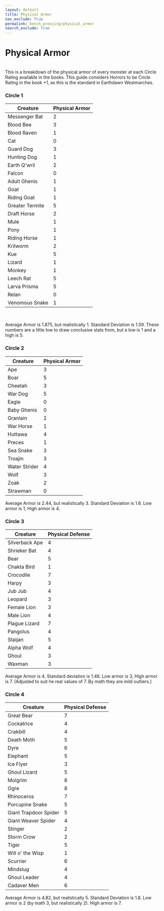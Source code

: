 ```yaml
---
layout: default
title: Physical Armor
nav_exclude: True
permalink: bench_pressing/physical_armor
search_exclude: True
---
```

# Physical Armor

<br>
This is a breakdown of the physical armor of every monster at each Circle Rating available in the books. This guide considers Horrors to be Circle Rating in the book +1, as this is the standard in Earthdawn Westmarches.
<br>

### Circle 1

| Creature        | Physical Armor |
|-----------------|------------------|
| Messenger Bat   | 2                |
| Blood Bee       | 3                |
| Blood Raven     | 1                |
| Cat             | 0                |
| Guard Dog       | 3                |
| Hunting Dog     | 1                |
| Earth Q'wril    | 2                |
| Falcon          | 0                |
| Adult Ghenis    | 1                |
| Goat            | 1                |
| Riding Goat     | 1                |
| Greater Termite | 5                |
| Draft Horse     | 2                |
| Mule            | 1                |
| Pony            | 1                |
| Riding Horse    | 1                |
| Krilworm        | 2                |
| Kue             | 5                |
| Lizard          | 1                |
| Monkey          | 1                |
| Leech Rat       | 5                |
| Larva Prisma    | 5                |
| Relan           | 0                |
| Venomous Snake  | 1                |

<br>

Average Armor is 1.875, but realistically 1. Standard Deviation is 1.59. These numbers are a little low to draw conclusive stats from, but a low is 1 and a high is 5.

### Circle 2

| Creature       | Physical Armor |
|----------------|------------------|
| Ape            | 3                |
| Boar           | 5                |
| Cheetah        | 3                |
| War Dog        | 5                |
| Eagle          | 0                |
| Baby Ghenis    | 0                |
| Granlain       | 2                |
| War Horse      | 1                |
| Huttawa        | 4                |
| Preces         | 1                |
| Sea Snake      | 3                |
| Troajin        | 3                |
| Water Strider  | 4                |
| Wolf           | 3                |
| Zoak           | 2                |
| Strawman       | 0                |

Average Armor is 2.44, but realistically 3. Standard Deviation is 1.6. Low armor is 1, High armor is 4.

### Circle 3

| Creature       | Physical Defense |
|----------------|------------------|
| Silverback Ape | 4                |
| Shrieker Bat   | 4                |
| Bear           | 5                |
| Chakta Bird    | 1                |
| Crocodile      | 7                |
| Harpy          | 3                |
| Jub Jub        | 4                |
| Leopard        | 3                |
| Female Lion    | 3                |
| Male Lion      | 4                |
| Plague Lizard  | 7                |
| Pangolus       | 4                |
| Staijan        | 5                |
| Alpha Wolf     | 4                |
| Ghoul          | 3                |
| Waxman         | 3                |

Average Armor is 4. Standard deviation is 1.46. Low armor is 3, High armor is 7. (Adjusted to suit he real values of 7. By math they are mild outliers.)

### Circle 4

| Creature               | Physical Defense |
|------------------------|------------------|
| Great Bear             | 7                |
| Cockatrice             | 4                |
| Crakbill               | 4                |
| Death Moth             | 5                |
| Dyre                   | 6                |
| Elephant               | 5                |
| Ice Flyer              | 3                |
| Ghoul Lizard           | 5                |
| Molgrim                | 8                |
| Ogre                   | 8                |
| Rhinoceros             | 7                |
| Porcupine Snake        | 5                |
| Giant Trapdoor Spider  | 5                |
| Giant Weaver Spider    | 4                |
| Stinger                | 2                |
| Storm Crow             | 2                |
| Tiger                  | 5                |
| Will o' the Wisp       | 1                |
| Scurrier               | 6                |
| Mindslug               | 4                |
| Ghoul Leader           | 4                |
| Cadaver Men            | 6                |

Average Armor is 4.82, but realistically 5. Standard Deviation is 1.8. Low armor is 2 (by math 3, but realistically 2). High armor is 7.